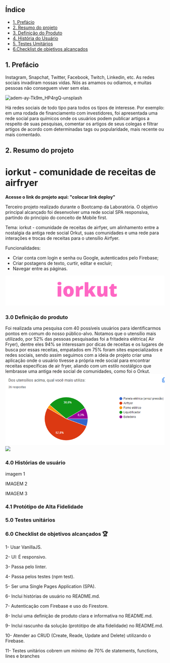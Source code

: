 
## Índice

* [1. Prefácio](#1-prefácio)
* [2. Resumo do projeto](#2-resumo-do-projeto)
* [3. Definição do Produto](#3-definição-do-Produto)
* [4. História do Usuário](#4-Protótipo-de-alta-fidelidade)
* [5. Testes Umitários](#5-Testes-Unitários)
* [6.Checklist de objetivos alcançados ](#6-Checklist-de-objetivos-alcançados)




## 1. Prefácio

Instagram, Snapchat, Twitter, Facebook, Twitch, Linkedin, etc. As redes sociais
invadiram nossas vidas. Nós as amamos ou odiamos, e muitas pessoas não conseguem
viver sem elas.

![adem-ay-Tk9m_HP4rgQ-unsplash](https://user-images.githubusercontent.com/110297/135544666-4efa54f1-4ff6-4c4c-b398-6df04ef56117.jpg)

Há redes sociais de todo tipo para todos os tipos de interesse. Por exemplo: em
uma rodada de financiamento com investidores, foi apresentada uma rede social
para químicos onde os usuários podem publicar artigos a respeito de suas
pesquisas, comentar os artigos de seus colegas e filtrar artigos de acordo com
determinadas tags ou popularidade, mais recente ou mais comentado.

## 2. Resumo do projeto

# iorkut - comunidade de receitas de airfryer

<b>Acesse o link do projeto aqui: "colocar link deploy"</b>

Terceiro projeto realizado durante o Bootcamp da Laboratória. O objetivo principal alcançado foi desenvolver uma rede social SPA responsiva, partindo do principio do conceito de Mobile first.  

Tema: iorkut - comunidade de receitas de airfyer, um alinhamento entre a nostalgia da antiga rede social Orkut, suas comunidades e uma rede para interações e trocas de receitas para o utensílio Airfyer.  

Funcionalidades:

- Criar conta com login e senha ou Google, autenticados pelo Firebase;
- Criar postagens de texto, curtir, editar e excluir;
- Navegar entre as páginas.

<img src="src/images/readme/imagem-logo-readme.png">




###  3.0 Definição do produto


Foi realizada uma pesquisa com 40 possíveis usuários para identificarmos pontos em comum do nosso público-alvo. 
Notamos que o utensílio mais utilizado, por 52% das pessoas pesquisadas foi a fritadeira elétrica( Air Fryer), dentre eles 94% se interessam por dicas de receitas e os lugares de busca por essas receitas, empatados em 75% foram sites especializados e redes sociais, sendo assim seguimos com a ideia de projeto criar uma aplicação onde o usuário tivesse a própria rede social para encontrar receitas específicas de air fryer, aliando com um estilo nostálgico que lembrasse uma antiga rede social de comunidades, como foi o Orkut.  
<img src="src/images/readme/pesquisausuario.png">
<img src="src/images/readme/interesse.png">


### 4.0 Histórias de usuário

imagem  1





IMAGEM 2








IMAGEM 3



  
### 4.1 Protótipo de Alta Fidelidade










### 5.0 Testes unitários






### 6.0 Checklist de objetivos alcançados 🏆
1- Usar VanillaJS.

2- UI: É responsivo.

3- Passa pelo linter.

4- Passa pelos testes (npm test).

5- Ser uma Single Pages Application (SPA).

6- Inclui histórias de usuário no README.md.

7- Autenticação com Firebase e uso do Firestore.

8- Inclui uma definição de produto clara e informativa no README.md.

9- Inclui rascunho da solução (protótipo de alta fidelidade) no README.md.

10- Atender ao CRUD (Create, Reade, Update and Delete) utilizando o Firebase.

11- Testes unitários cobrem um mínimo de 70% de statements, functions, lines e branches

